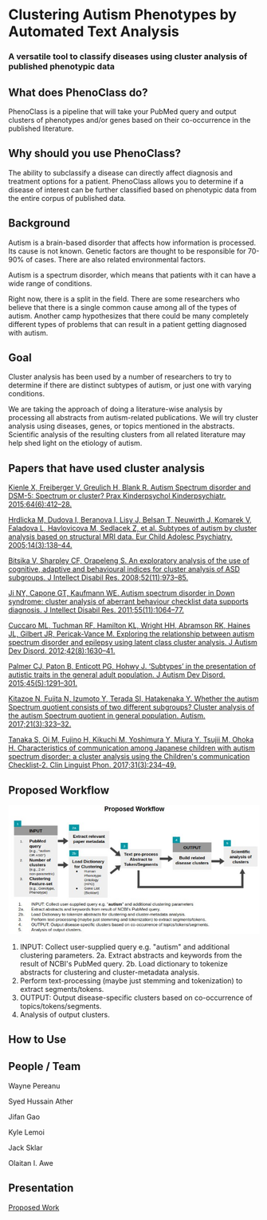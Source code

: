 # Clustering Autism Phenotypes by Automated Text Analysis

### A versatile tool to classify diseases using cluster analysis of published phenotypic data

## What does PhenoClass do?
PhenoClass is a pipeline that will take your PubMed query and output clusters of phenotypes and/or genes based on their co-occurrence in the published literature.

## Why should you use PhenoClass?
The ability to subclassify a disease can directly affect diagnosis and treatment options for a patient. PhenoClass allows you to determine if a disease of interest can be further classified based on phenotypic data from the entire corpus of published data.

## Background
Autism is a brain-based disorder that affects how information is processed. Its cause is not known. Genetic factors are thought to be responsible for 70-90% of cases. There are also related environmental factors.

Autism is a spectrum disorder, which means that patients with it can have a wide range of conditions.

Right now, there is a split in the field. There are some researchers who believe that there is a single common cause among all of the types of autism. Another camp hypothesizes that there could be many completely different types of problems that can result in a patient getting diagnosed with autism.


## Goal
Cluster analysis has been used by a number of researchers to try to determine if there are distinct subtypes of autism, or just one with varying conditions.

We are taking the approach of doing a literature-wise analysis by processing all abstracts from autism-related publications. We will try cluster analysis using diseases, genes, or topics mentioned in the abstracts. Scientific analysis of the resulting clusters from all related literature may help shed light on the etiology of autism.


## Papers that have used cluster analysis
[Kienle X, Freiberger V, Greulich H, Blank R. Autism Spectrum disorder and DSM-5: Spectrum or cluster? Prax Kinderpsychol Kinderpsychiatr. 2015;64(6):412–28.](https://www.ncbi.nlm.nih.gov/pubmed/26289149)

[Hrdlicka M, Dudova I, Beranova I, Lisy J, Belsan T, Neuwirth J, Komarek V, Faladova L, Havlovicova M, Sedlacek Z, et al. Subtypes of autism by cluster analysis based on structural MRI data. Eur Child Adolesc Psychiatry. 2005;14(3):138–44.](https://www.ncbi.nlm.nih.gov/pubmed/15959659)

[Bitsika V, Sharpley CF, Orapeleng S. An exploratory analysis of the use of cognitive, adaptive and behavioural indices for cluster analysis of ASD subgroups. J Intellect Disabil Res. 2008;52(11):973–85.](https://www.ncbi.nlm.nih.gov/pubmed/19017167)

[Ji NY, Capone GT, Kaufmann WE. Autism spectrum disorder in Down syndrome: cluster analysis of aberrant behaviour checklist data supports diagnosis. J Intellect Disabil Res. 2011;55(11):1064–77.](https://www.ncbi.nlm.nih.gov/pubmed/21883598)

[Cuccaro ML, Tuchman RF, Hamilton KL, Wright HH, Abramson RK, Haines JL, Gilbert JR, Pericak-Vance M. Exploring the relationship between autism spectrum disorder and epilepsy using latent class cluster analysis. J Autism Dev Disord. 2012;42(8):1630–41.](https://www.ncbi.nlm.nih.gov/pubmed/22105141)

[Palmer CJ, Paton B, Enticott PG, Hohwy J. ‘Subtypes’ in the presentation of autistic traits in the general adult population. J Autism Dev Disord. 2015;45(5):1291–301.](https://www.ncbi.nlm.nih.gov/pubmed/25337855)

[Kitazoe N, Fujita N, Izumoto Y, Terada SI, Hatakenaka Y. Whether the autism Spectrum quotient consists of two different subgroups? Cluster analysis of the autism Spectrum quotient in general population. Autism. 2017;21(3):323–32.](https://www.ncbi.nlm.nih.gov/pubmed/27132011)

[Tanaka S, Oi M, Fujino H, Kikuchi M, Yoshimura Y, Miura Y, Tsujii M, Ohoka H. Characteristics of communication among Japanese children with autism spectrum disorder: a cluster analysis using the Children's communication Checklist-2. Clin Linguist Phon. 2017;31(3):234–49.](https://www.ncbi.nlm.nih.gov/pubmed/27739870)


## Proposed Workflow

![Workflow](assets/phenoclass_workflow.jpg "Phenoclass Workflow")

1.	INPUT: Collect user-supplied query e.g. "autism" and additional clustering parameters.
2a.	Extract abstracts and keywords from the result of NCBI's PubMed query.
2b.	Load dictionary to tokenize abstracts for clustering and cluster-metadata analysis.
3.	Perform text-processing (maybe just stemming and tokenization) to extract segments/tokens.
4.	OUTPUT: Output disease-specific clusters based on co-occurrence of topics/tokens/segments.
5.	Analysis of output clusters.

## How to Use

## People / Team
Wayne Pereanu

Syed Hussain Ather

Jifan Gao

Kyle Lemoi

Jack Sklar

Olaitan I. Awe

## Presentation
[Proposed Work](https://docs.google.com/presentation/d/1FBevl6DZ992tMjkpXs78eWMgZaK5nbDodG5yecXeyb4/)

